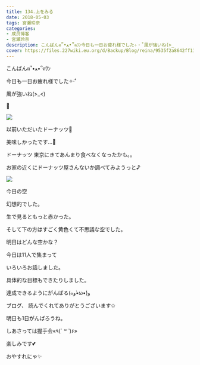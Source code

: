 ```yaml
---
title: 134.上をみる
date: 2018-05-03
tags: 宮瀬玲奈
categories: 
- 成员博客
- 宮瀬玲奈
description: こんばんฅ՞•ﻌ•՞ฅﾜﾝ今日も一日お疲れ様でした✧‧˚風が強いね(>_
cover: https://files.227wiki.eu.org/d/Backup/Blog/reina/9535f2a8642ff118574ebc5369c14.png 
---
```




こんばんฅ՞•ﻌ•՞ฅﾜﾝ




今日も一日お疲れ様でした✧‧˚




風が強いね(>_<)


🍃










![](https://files.227wiki.eu.org/d/Backup/Blog/reina/9535f2a8642ff118574ebc5369c14.png)



以前いただいたドーナッツ🍩


美味しかったです...💓








ドーナッツ
東京にきてあんまり食べなくなったかも。。



お家の近くにドーナッツ屋さんないか調べてみようっと♪













![](https://files.227wiki.eu.org/d/Backup/Blog/reina/9535f2a8642ff118574ebc5369c14-01.jpg)



今日の空


幻想的でした。



生で見るともっと赤かった。

そして下の方はすごく黄色くて不思議な空でした。









明日はどんな空かな？






















今日は11人で集まって

いろいろお話しました。



具体的な目標もできたりしました。



達成できるようにがんばる(๑و•̀ω•́)و











ブログ、
読んでくれてありがとうございます✩



明日も1日がんばろうね。



しあさっては握手会«٩(*´ ꒳ `*)۶»

楽しみです💕



おやすれにゃ✨


